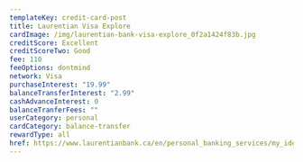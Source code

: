 ```yaml
---
templateKey: credit-card-post
title: Laurentian Visa Explore
cardImage: /img/laurentian-bank-visa-explore_0f2a1424f83b.jpg
creditScore: Excellent
creditScoreTwo: Good
fee: 110
feeOptions: dontmind
network: Visa
purchaseInterest: "19.99"
balanceTransferInterest: "2.99"
cashAdvanceInterest: 0
balanceTranferFees: ""
userCategory: personal
cardCategory: balance-transfer
rewardType: all
href: https://www.laurentianbank.ca/en/personal_banking_services/my_ideas/ideas_visa_explore.html
---
```

